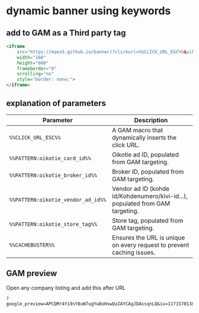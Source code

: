 # dynamic banner using keywords

## add to GAM as a Third party tag
```html
<iframe
    src="https://maex5.github.io/banner/?clickurl=%%CLICK_URL_ESC%%&oikotie_card_id=%%PATTERN:oikotie_card_id%%&oikotie_broker_id=%%PATTERN:oikotie_broker_id%%&oikotie_vendor_ad_id=%%PATTERN:oikotie_vendor_ad_id%%&oikotie_store_tag=%%PATTERN:oikotie_store_tag%%&cachebuster=%%CACHEBUSTER%%"
    width="160"
    height="600"
    frameborder="0"
    scrolling="no"
    style="border: none;">
</iframe>
```
## explanation of parameters

| Parameter                  | Description                                                                 |
|----------------------------|-----------------------------------------------------------------------------|
| `%%CLICK_URL_ESC%%`        | A GAM macro that dynamically inserts the click URL.          |
| `%%PATTERN:oikotie_card_id%%` | Oikotie ad ID, populated from GAM targeting. |
| `%%PATTERN:oikotie_broker_id%%` | Broker ID, populated from GAM targeting.      |
| `%%PATTERN:oikotie_vendor_ad_id%%` | Vendor ad ID (kohde id/Kohdenumero/kivi-id...), populated from GAM targeting. |
| `%%PATTERN:oikotie_store_tag%%` | Store tag, populated from GAM targeting.      |
| `%%CACHEBUSTER%%`          | Ensures the URL is unique on every request to prevent caching issues.      |

## GAM preview
Open any company listing and add this after URL
```
?google_preview=APCQMr4Yi9sY8uW7ugYw8oHxwQaIAYCAgJDAssqnLQ&iu=117157013&gdfp_req=1&lineItemId=6850407285&creativeId=138499664789
```
